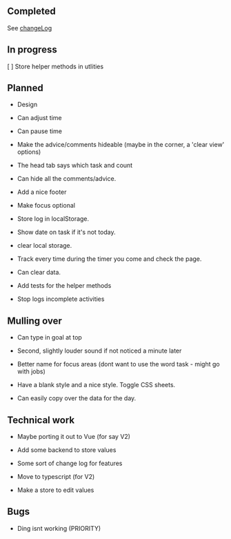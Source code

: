 ## Completed

See [changeLog](CHANGELOG.md)

## In progress

[ ] Store helper methods in utlities

## Planned

- Design

- Can adjust time

- Can pause time

- Make the advice/comments hideable (maybe in the corner, a 'clear view' options)

- The head tab says which task and count

- Can hide all the comments/advice.

- Add a nice footer

- Make focus optional

- Store log in localStorage.

- Show date on task if it's not today.

- clear local storage.

- Track every time during the timer you come and check the page.

- Can clear data.

- Add tests for the helper methods

- Stop logs incomplete activities

## Mulling over

- Can type in goal at top

- Second, slightly louder sound if not noticed a minute later

- Better name for focus areas (dont want to use the word task - might go with jobs)

- Have a blank style and a nice style. Toggle CSS sheets.

- Can easily copy over the data for the day.

## Technical work

- Maybe porting it out to Vue (for say V2)

- Add some backend to store values

- Some sort of change log for features

- Move to typescript (for V2)

- Make a store to edit values

## Bugs

- Ding isnt working (PRIORITY)
